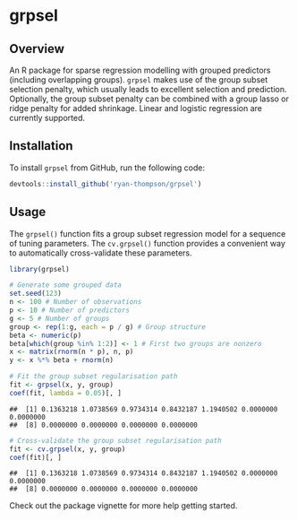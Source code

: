 
# grpsel

## Overview

An R package for sparse regression modelling with grouped predictors
(including overlapping groups). `grpsel` makes use of the group subset
selection penalty, which usually leads to excellent selection and
prediction. Optionally, the group subset penalty can be combined with a
group lasso or ridge penalty for added shrinkage. Linear and logistic
regression are currently supported.

## Installation

To install `grpsel` from GitHub, run the following code:

``` r
devtools::install_github('ryan-thompson/grpsel')
```

## Usage

The `grpsel()` function fits a group subset regression model for a
sequence of tuning parameters. The `cv.grpsel()` function provides a
convenient way to automatically cross-validate these parameters.

``` r
library(grpsel)

# Generate some grouped data
set.seed(123)
n <- 100 # Number of observations
p <- 10 # Number of predictors
g <- 5 # Number of groups
group <- rep(1:g, each = p / g) # Group structure
beta <- numeric(p)
beta[which(group %in% 1:2)] <- 1 # First two groups are nonzero
x <- matrix(rnorm(n * p), n, p)
y <- x %*% beta + rnorm(n)

# Fit the group subset regularisation path
fit <- grpsel(x, y, group)
coef(fit, lambda = 0.05)[, ]
```

    ##  [1] 0.1363218 1.0738569 0.9734314 0.8432187 1.1940502 0.0000000 0.0000000
    ##  [8] 0.0000000 0.0000000 0.0000000 0.0000000

``` r
# Cross-validate the group subset regularisation path
fit <- cv.grpsel(x, y, group)
coef(fit)[, ]
```

    ##  [1] 0.1363218 1.0738569 0.9734314 0.8432187 1.1940502 0.0000000 0.0000000
    ##  [8] 0.0000000 0.0000000 0.0000000 0.0000000

Check out the package vignette for more help getting started.

